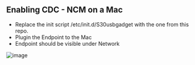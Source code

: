 ## Enabling CDC - NCM on a Mac 

- Replace the init script /etc/init.d/S30usbgadget with the one from this repo.
- Plugin the Endpoint to the Mac
- Endpoint should be visible under Network

![image](https://github.com/rcmb/EndpointSupport/assets/26347646/27ce87b6-5c27-4ad0-94a6-f52f98b7bd62)

